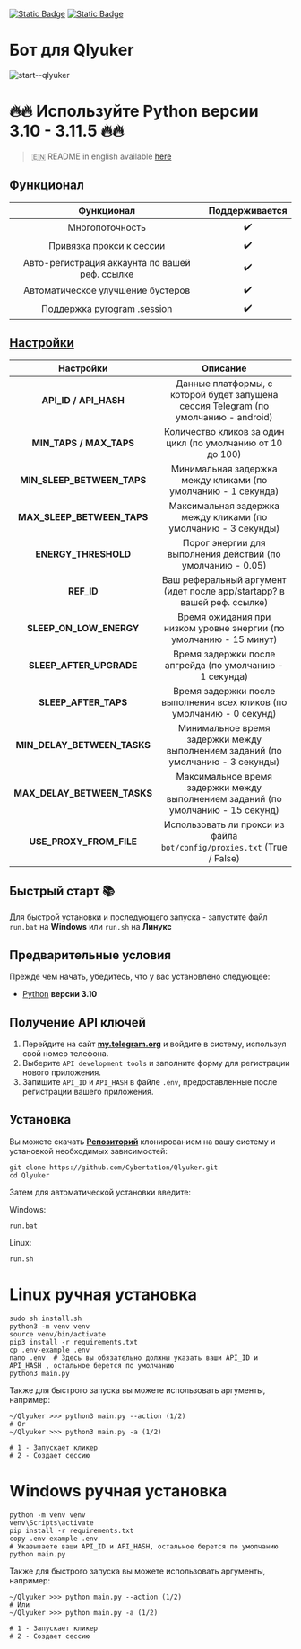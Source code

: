 [![Static Badge](https://img.shields.io/badge/Telegram-Bot%20Link-Link?style=for-the-badge&logo=Telegram&logoColor=white&logoSize=auto&color=blue)](https://t.me/qlyukerbot/start?startapp=bro-1197825376)
[![Static Badge](https://img.shields.io/badge/Telegram-Channel-Link?style=for-the-badge&logo=Telegram&logoColor=white&logoSize=auto&color=blue)](https://t.me/CyberToolz)

# Бот для Qlyuker

![start--qlyuker](https://github.com/user-attachments/assets/5c00a76b-946d-46a6-9243-06112b3dca35)


# 🔥🔥 Используйте Python версии 3.10 - 3.11.5 🔥🔥

> 🇪🇳 README in english available [here](README-EN)

## Функционал  
|                   Функционал                   | Поддерживается |
|:----------------------------------------------:|:--------------:|
|                Многопоточность                 |       ✔️         | 
|            Привязка прокси к сессии            |       ✔️         | 
| Авто-регистрация аккаунта по вашей реф. ссылке |       ✔️         |
|       Автоматическое улучшение бустеров        |       ✔️         |
|          Поддержка pyrogram .session           |       ✔️         |


## [Настройки](https://github.com/Mffff4/qlyukerbot/blob/main/.env-example/)
|                  Настройки                  |                                                           Описание                                                            |
|:-------------------------------------------:|:-----------------------------------------------------------------------------------------------------------------------------:|
|            **API_ID / API_HASH**            |                      Данные платформы, с которой будет запущена сессия Telegram (по умолчанию - android)                      |
|           **MIN_TAPS / MAX_TAPS**           |                                  Количество кликов за один цикл (по умолчанию от 10 до 100)                                   |
|         **MIN_SLEEP_BETWEEN_TAPS**          |                                 Минимальная задержка между кликами (по умолчанию - 1 секунда)                                 |
|         **MAX_SLEEP_BETWEEN_TAPS**          |                                Максимальная задержка между кликами (по умолчанию - 3 секунды)                                 |
|            **ENERGY_THRESHOLD**             |                                  Порог энергии для выполнения действий (по умолчанию - 0.05)                                  |
|                 **REF_ID**                  |                            Ваш реферальный аргумент (идет после app/startapp? в вашей реф. ссылке)                            |
|           **SLEEP_ON_LOW_ENERGY**           |                              Время ожидания при низком уровне энергии (по умолчанию - 15 минут)                               |
|           **SLEEP_AFTER_UPGRADE**           |                                   Время задержки после апгрейда (по умолчанию - 1 секунда)                                    |
|            **SLEEP_AFTER_TAPS**             |                             Время задержки после выполнения всех кликов (по умолчанию - 0 секунд)                             |
|         **MIN_DELAY_BETWEEN_TASKS**         |                        Минимальное время задержки между выполнением заданий (по умолчанию - 3 секунды)                        |
|         **MAX_DELAY_BETWEEN_TASKS**         |                       Максимальное время задержки между выполнением заданий (по умолчанию - 15 секунд)                        |
|           **USE_PROXY_FROM_FILE**           |                            Использовать ли прокси из файла `bot/config/proxies.txt` (True / False)                            |

## Быстрый старт 📚

Для быстрой установки и последующего запуска - запустите файл `run.bat` на **Windows** или `run.sh` на **Линукс**

## Предварительные условия
Прежде чем начать, убедитесь, что у вас установлено следующее:
- [Python](https://www.python.org/downloads/release/python-3100/) **версии 3.10**

## Получение API ключей
1. Перейдите на сайт [**my.telegram.org**](https://my.telegram.org/auth) и войдите в систему, используя свой номер телефона.
2. Выберите `API development tools` и заполните форму для регистрации нового приложения.
3. Запишите `API_ID` и `API_HASH` в файле `.env`, предоставленные после регистрации вашего приложения.

## Установка
Вы можете скачать [**Репозиторий**](https://github.com/Cybertat1on/Qlyuker) клонированием на вашу систему и установкой необходимых зависимостей:
```shell
git clone https://github.com/Cybertat1on/Qlyuker.git
cd Qlyuker
```

Затем для автоматической установки введите:

Windows:
```shell
run.bat
```

Linux:
```shell
run.sh
```

# Linux ручная установка
```shell
sudo sh install.sh
python3 -m venv venv
source venv/bin/activate
pip3 install -r requirements.txt
cp .env-example .env
nano .env  # Здесь вы обязательно должны указать ваши API_ID и API_HASH , остальное берется по умолчанию
python3 main.py
```

Также для быстрого запуска вы можете использовать аргументы, например:
```shell
~/Qlyuker >>> python3 main.py --action (1/2)
# Or
~/Qlyuker >>> python3 main.py -a (1/2)

# 1 - Запускает кликер
# 2 - Создает сессию
```


# Windows ручная установка
```shell
python -m venv venv
venv\Scripts\activate
pip install -r requirements.txt
copy .env-example .env
# Указываете ваши API_ID и API_HASH, остальное берется по умолчанию
python main.py
```

Также для быстрого запуска вы можете использовать аргументы, например:
```shell
~/Qlyuker >>> python main.py --action (1/2)
# Или
~/Qlyuker >>> python main.py -a (1/2)

# 1 - Запускает кликер
# 2 - Создает сессию
```

